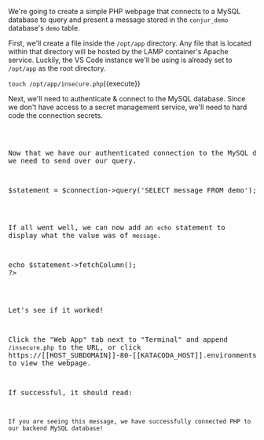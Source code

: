 
We're going to create a simple PHP webpage that connects to a MySQL database to query and present a message stored in the `conjur_demo` database's `demo` table.

First, we'll create a file inside the `/opt/app` directory. Any file that is located within that directory will be hosted by the LAMP container's Apache service. Luckily, the VS Code instance we'll be using is already set to `/opt/app` as the root directory.

`touch /opt/app/insecure.php`{{execute}}

Next, we'll need to authenticate & connect to the MySQL database. Since we don't have access to a secret management service, we'll need to hard code the connection secrets.

<pre class="file" data-filename="insecure.php" data-target="replace"><?php
$connection = new PDO('mysql:host=localhost;dbname=conjur_demo', 'devapp1', 'Cyberark1');
</pre>

Now that we have our authenticated connection to the MySQL database, we need to send over our query.

<pre class="file" data-filename="insecure.php" data-target="append">
$statement = $connection->query('SELECT message FROM demo');
</pre>

If all went well, we can now add an `echo` statement to display what the value was of `message`.

<pre class="file" data-filename="insecure.php" data-target="append">
echo $statement->fetchColumn();
?>
</pre>

Let's see if it worked!

Click the "Web App" tab next to "Terminal" and append `/insecure.php` to the URL, or click https://[[HOST_SUBDOMAIN]]-80-[[KATACODA_HOST]].environments.katacoda.com/insecure.php to view the webpage.

If successful, it should read:

```
If you are seeing this message, we have successfully connected PHP to our backend MySQL database!
```
